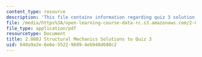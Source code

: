 ```yaml
---
content_type: resource
description: 'This file contains information regarding quiz 3 solution. '
file: /media/https%3A/open-learning-course-data-rc.s3.amazonaws.com/2-080j-structural-mechanics-fall-2013/640a9a2e6e6e552296894eb948d688c2_MIT2_080JF13_Quiz_3_Sols.pdf
file_type: application/pdf
resourcetype: Document
title: 2.080J Structural Mechanics Solutions to Quiz 3
uid: 640a9a2e-6e6e-5522-9689-4eb948d688c2
---
```

